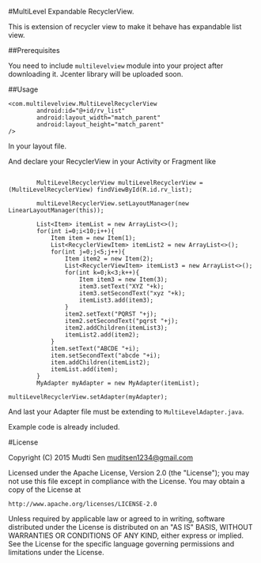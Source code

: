#MultiLevel Expandable RecyclerView.


This is extension of recycler view to make it behave has expandable list view.


##Prerequisites

You need to include `multilevelview` module into your project after downloading it.
Jcenter library will be uploaded soon.

##Usage
```
<com.multilevelview.MultiLevelRecyclerView
        android:id="@+id/rv_list"
        android:layout_width="match_parent"
        android:layout_height="match_parent"
/>
```
In your layout file.


And declare your RecyclerView in your Activity or Fragment like

```

        MultiLevelRecyclerView multiLevelRecyclerView = (MultiLevelRecyclerView) findViewById(R.id.rv_list);

        multiLevelRecyclerView.setLayoutManager(new LinearLayoutManager(this));

        List<Item> itemList = new ArrayList<>();
        for(int i=0;i<10;i++){
            Item item = new Item(1);
            List<RecyclerViewItem> itemList2 = new ArrayList<>();
            for(int j=0;j<5;j++){
                Item item2 = new Item(2);
                List<RecyclerViewItem> itemList3 = new ArrayList<>();
                for(int k=0;k<3;k++){
                    Item item3 = new Item(3);
                    item3.setText("XYZ "+k);
                    item3.setSecondText("xyz "+k);
                    itemList3.add(item3);
                }
                item2.setText("PQRST "+j);
                item2.setSecondText("pqrst "+j);
                item2.addChildren(itemList3);
                itemList2.add(item2);
            }
            item.setText("ABCDE "+i);
            item.setSecondText("abcde "+i);
            item.addChildren(itemList2);
            itemList.add(item);
        }
        MyAdapter myAdapter = new MyAdapter(itemList);

multiLevelRecyclerView.setAdapter(myAdapter);
```

And last your Adapter file must be extending to `MultiLevelAdapter.java`.


Example code is already included.

#License

Copyright (C) 2015 Mudti Sen <muditsen1234@gmail.com>

Licensed under the Apache License, Version 2.0 (the "License");
you may not use this file except in compliance with the License.
You may obtain a copy of the License at

    http://www.apache.org/licenses/LICENSE-2.0

Unless required by applicable law or agreed to in writing, software
distributed under the License is distributed on an "AS IS" BASIS,
WITHOUT WARRANTIES OR CONDITIONS OF ANY KIND, either express or implied.
See the License for the specific language governing permissions and
limitations under the License.


